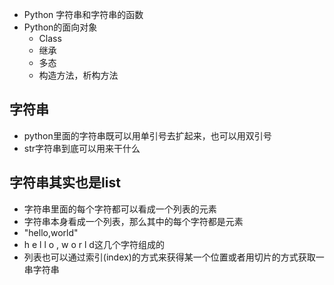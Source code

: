 - Python 字符串和字符串的函数
- Python的面向对象
	- Class
	- 继承
	- 多态
	- 构造方法，析构方法


## 字符串
- python里面的字符串既可以用单引号去扩起来，也可以用双引号
- str字符串到底可以用来干什么

## 字符串其实也是list
- 字符串里面的每个字符都可以看成一个列表的元素
- 字符串本身看成一个列表，那么其中的每个字符都是元素
- "hello,world"
- h e l l o , w o r l d这几个字符组成的
- 列表也可以通过索引(index)的方式来获得某一个位置或者用切片的方式获取一串字符串


